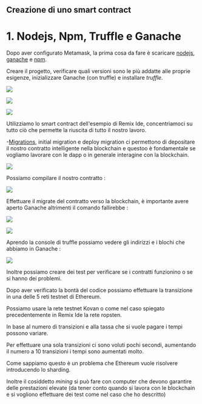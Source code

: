 ## Creazione di uno smart contract 

# 1. Nodejs, Npm, Truffle e Ganache

Dopo aver configurato Metamask, la prima cosa da fare è scaricare [nodejs](https://nodejs.org/it/), [ganache](https://trufflesuite.com/ganache/) e [npm](https://www.npmjs.com/).

Creare il progetto, verificare quali versioni sono le  più addatte alle proprie esigenze, inizializzare Ganache (con truffle) e installare *truffle*.

![](https://github.com/Erxhes/progetto/blob/main/image/gjkl.png)

![](https://github.com/Erxhes/progetto/blob/main/image/ganache.png)


![](https://github.com/Erxhes/progetto/blob/main/image/ffdff.png)


Utilizziamo lo smart contract dell'esempio di Remix Ide, concentriamoci su tutto ciò che permette la riuscita di tutto il nostro lavoro.

-[Migrations](https://github.com/Erxhes/progetto/blob/main/codici/Migrations.sol), initial migration e deploy migration ci permettono di depositare il nostro             contratto intelligente nella blockchain e questoo è fondamentale se vogliamo lavorare con le dapp o in generale interagine con la blockchain.

![](https://github.com/Erxhes/progetto/blob/main/image/dvvdzv%20zab.png)


Possiamo compilare il nostro contratto : 

![](https://github.com/Erxhes/progetto/blob/main/image/compile.png)


Effettuare il migrate del contratto verso la blockchain, è importante avere aperto Ganache altrimenti il comando fallirebbe : 

![](https://github.com/Erxhes/progetto/blob/main/image/migrate.png)

![](https://github.com/Erxhes/progetto/blob/main/image/migrate%202.png)

Aprendo la console di truffle possiamo vedere gli indirizzi e i blochi che abbiamo in Ganache : 

![](https://github.com/Erxhes/progetto/blob/main/image/account.png)

Inoltre possiamo creare dei test per verificare se i contratti funzionino o se si hanno dei problemi.

Dopo aver verificato la bontà del codice possiamo effettuare la transizione in una delle 5 reti testnet di Ethereum.

Possiamo usare la rete testnet Kovan o come nel caso spiegato precedentemente in Remix Ide la rete ropsten.

In base al numero di transizioni e alla tassa che si vuole pagare i tempi possono variare.

Per effettuare una sola transizioni ci sono voluti pochi secondi, aumentando il numero a 10 transizioni i tempi sono aumentati molto.

Come sappiamo questo è un problema che Ethereum vuole risolvere introducendo lo sharding.

Inoltre il cosiddetto *mining* si può fare con computer che devono garantire delle prestazioni elevate (da tener conto quando si lavora con le blockchain e si vogliono effettuare dei test come nel caso che ho descritto)




